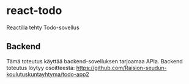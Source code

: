 # react-todo
Reactilla tehty Todo-sovellus

## Backend

Tämä toteutus käyttää backend-sovelluksen tarjoamaa APIa.
Backend toteutus löytyy osoitteesta:
https://github.com/Raision-seudun-koulutuskuntayhtyma/todo-app2